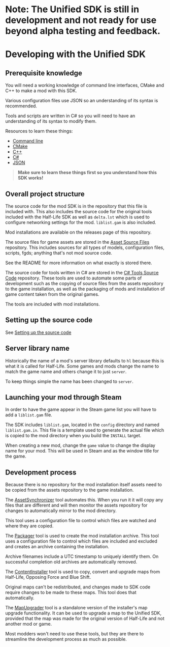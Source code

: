 # **Note**: The Unified SDK is still in development and not ready for use beyond alpha testing and feedback.

# Developing with the Unified SDK

## Prerequisite knowledge

You will need a working knowledge of command line interfaces, CMake and C++ to make a mod with this SDK.

Various configuration files use JSON so an understanding of its syntax is recommended.

Tools and scripts are written in C# so you will need to have an understanding of its syntax to modify them.

Resources to learn these things:
* [Command line](https://learn.microsoft.com/en-us/windows-server/administration/windows-commands/windows-commands)
* [CMake](https://cliutils.gitlab.io/modern-cmake/)
* [C++](https://www.learncpp.com/)
* [C#](https://learn.microsoft.com/en-us/dotnet/csharp/)
* [JSON](https://www.w3schools.com/js/js_json_syntax.asp)

> **Make sure to learn these things first so you understand how this SDK works!**

## Overall project structure

The source code for the mod SDK is in the repository that this file is included with. This also includes the source code for the original tools included with the Half-Life SDK as well as `delta.lst` which is used to configure networking settings for the mod. `liblist.gam` is also included.

Mod installations are available on the releases page of this repository.

The source files for game assets are stored in the [Asset Source Files](docs/README.md#developer-resources) repository. This includes sources for all types of models, configuration files, scripts, fgds; anything that's not mod source code.

See the README for more information on what exactly is stored there.

The source code for tools written in C# are stored in the [C# Tools Source Code](docs/README.md#developer-resources) repository. These tools are used to automate some parts of development such as the copying of source files from the assets repository to the game installation, as well as the packaging of mods and installation of game content taken from the original games.

The tools are included with mod installations.

## Setting up the source code

See [Setting up the source code](BUILDING.md)

## Server library name

Historically the name of a mod's server library defaults to `hl` because this is what it is called for Half-Life. Some games and mods change the name to match the game name and others change it to just `server`.

To keep things simple the name has been changed to `server`.

## Launching your mod through Steam

In order to have the game appear in the Steam game list you will have to add a `liblist.gam` file.

The SDK includes `liblist.gam`, located in the `config` directory and named `liblist.gam.in`. This file is a template used to generate the actual file which is copied to the mod directory when you build the `INSTALL` target.

When creating a new mod, change the `game` value to change the display name for your mod. This will be used in Steam and as the window title for the game.

## Development process

Because there is no repository for the mod installation itself assets need to be copied from the assets repository to the game installation.

The [AssetSynchronizer](docs/tools/asset-synchronizer.md) tool automates this. When you run it it will copy any files that are different and will then monitor the assets repository for changes to automatically mirror to the mod directory.

This tool uses a configuration file to control which files are watched and where they are copied.

The [Packager](docs/tools/packager.md) tool is used to create the mod installation archive. This tool uses a configuration file to control which files are included and excluded and creates an archive containing the installation.

Archive filenames include a UTC timestamp to uniquely identify them. On successful completion old archives are automatically removed.

The [ContentInstaller](docs/tools/content-installer.md) tool is used to copy, convert and upgrade maps from Half-Life, Opposing Force and Blue Shift.

Original maps can't be redistributed, and changes made to SDK code require changes to be made to these maps. This tool does that automatically.

The [MapUpgrader](docs/tools/map-upgrader.md) tool is a standalone version of the installer's map upgrade functionality. It can be used to upgrade a map to the Unified SDK, provided that the map was made for the original version of Half-Life and not another mod or game.

Most modders won't need to use these tools, but they are there to streamline the development process as much as possible.
